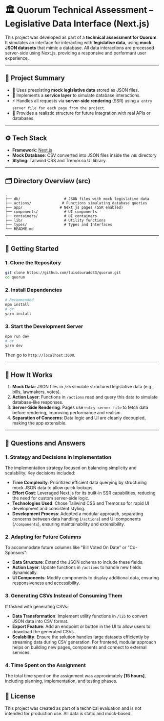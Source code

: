 # 🏛️ Quorum Technical Assessment – Legislative Data Interface (Next.js)

This project was developed as part of a **technical assessment for Quorum**. It simulates an interface for interacting with **legislative data**, using **mock JSON datasets** that mimic a database. All data interactions are processed server-side using Next.js, providing a responsive and performant user experience.

---

## 📌 Project Summary

- 📂 Uses preexisting **mock legislative data** stored as JSON files.
- 🧩 Implements a **service layer** to simulate database interactions.
- ⚡ Handles all requests via **server-side rendering** (SSR) using `a entry server file for each page from the project`.
- 🎯 Provides a realistic structure for future integration with real APIs or databases.

---

## ⚙️ Tech Stack

- **Framework**: [Next.js](https://nextjs.org/)
- **Mock Database**: CSV converted into JSON files inside the `/db` directory
- **Styling**: Tailwind CSS and Tremor.so UI library.

---

## 🗂️ Directory Overview (src)

```
.
├── db/                    # JSON files with mock legislative data
├── actions/              # Functions simulating database queries
├── app/                 # Next.js pages (SSR enabled)
├── components/            # UI components
├── containers/            # UI containers
├── lib/                   # Utility functions
├── types/                 # Types and Interfaces
└── README.md
```

---

## 🚀 Getting Started

### 1. Clone the Repository

```bash
git clone https://github.com/luisdourado33/quorum.git
cd quorum
```

### 2. Install Dependencies

```bash
# Recommended
npm install
# or
yarn install
```

### 3. Start the Development Server

```bash
npm run dev
# or
yarn dev
```

Then go to `http://localhost:3000`.

---

## 🧠 How It Works

1. **Mock Data**: JSON files in `/db` simulate structured legislative data (e.g., bills, lawmakers, votes).
2. **Action Layer**: Functions in `/actions` read and query this data to simulate database-like responses.
3. **Server-Side Rendering**: Pages use `entry server file` to fetch data before rendering, improving performance and realism.
4. **Separation of Concerns**: Data logic and UI are cleanly decoupled, making the app extensible.

---

## 📝 Questions and Answers

### 1. Strategy and Decisions in Implementation

The implementation strategy focused on balancing simplicity and scalability. Key decisions included:

- **Time Complexity**: Prioritized efficient data querying by structuring mock JSON data to allow quick lookups.
- **Effort Cost**: Leveraged Next.js for its built-in SSR capabilities, reducing the need for custom server-side logic.
- **Technologies Used**: Chose Tailwind CSS and Tremor.so for rapid UI development and consistent styling.
- **Development Process**: Adopted a modular approach, separating concerns between data handling (`/actions`) and UI components (`/components`), ensuring maintainability and extensibility.

### 2. Adapting for Future Columns

To accommodate future columns like "Bill Voted On Date" or "Co-Sponsors":

- **Data Structure**: Extend the JSON schema to include these fields.
- **Action Layer**: Update functions in `/actions` to handle new fields dynamically.
- **UI Components**: Modify components to display additional data, ensuring responsiveness and accessibility.

### 3. Generating CSVs Instead of Consuming Them

If tasked with generating CSVs:

- **Data Transformation**: Implement utility functions in `/lib` to convert JSON data into CSV format.
- **Export Feature**: Add an endpoint or button in the UI to allow users to download the generated CSVs.
- **Scalability**: Ensure the solution handles large datasets efficiently by streaming data during CSV generation. For frontend, modular approach helps on building new pages, components and connect to external services.

### 4. Time Spent on the Assignment

The total time spent on the assignment was approximately **[15 hours]**, including planning, implementation, and testing phases.

## 📄 License

This project was created as part of a technical evaluation and is not intended for production use. All data is static and mock-based.
